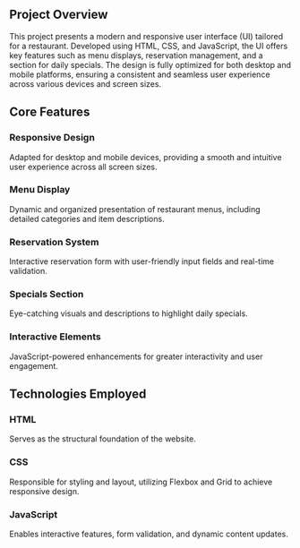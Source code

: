 ## Project Overview
This project presents a modern and responsive user interface (UI) tailored for a restaurant. Developed using HTML, CSS, and JavaScript, the UI offers key features such as menu displays, reservation management, and a section for daily specials. The design is fully optimized for both desktop and mobile platforms, ensuring a consistent and seamless user experience across various devices and screen sizes.
## Core Features
### Responsive Design
Adapted for desktop and mobile devices, providing a smooth and intuitive user experience across all screen sizes.

### Menu Display
Dynamic and organized presentation of restaurant menus, including detailed categories and item descriptions.

### Reservation System
Interactive reservation form with user-friendly input fields and real-time validation.

### Specials Section
Eye-catching visuals and descriptions to highlight daily specials.

### Interactive Elements
JavaScript-powered enhancements for greater interactivity and user engagement.

## Technologies Employed
### HTML
Serves as the structural foundation of the website.

### CSS
Responsible for styling and layout, utilizing Flexbox and Grid to achieve responsive design.

### JavaScript
Enables interactive features, form validation, and dynamic content updates.
